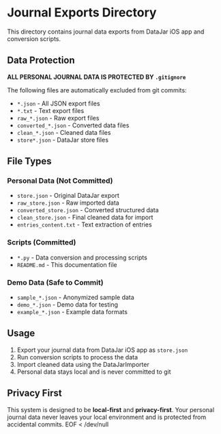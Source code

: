 # Journal Exports Directory

This directory contains journal data exports from DataJar iOS app and conversion scripts.

## Data Protection

**ALL PERSONAL JOURNAL DATA IS PROTECTED BY `.gitignore`**

The following files are automatically excluded from git commits:
- `*.json` - All JSON export files
- `*.txt` - Text export files  
- `raw_*.json` - Raw export files
- `converted_*.json` - Converted data files
- `clean_*.json` - Cleaned data files
- `store*.json` - DataJar store files

## File Types

### Personal Data (Not Committed)
- `store.json` - Original DataJar export
- `raw_store.json` - Raw imported data
- `converted_store.json` - Converted structured data
- `clean_store.json` - Final cleaned data for import
- `entries_content.txt` - Text extraction of entries

### Scripts (Committed)
- `*.py` - Data conversion and processing scripts
- `README.md` - This documentation file

### Demo Data (Safe to Commit)
- `sample_*.json` - Anonymized sample data
- `demo_*.json` - Demo data for testing
- `example_*.json` - Example data formats

## Usage

1. Export your journal data from DataJar iOS app as `store.json`
2. Run conversion scripts to process the data
3. Import cleaned data using the DataJarImporter
4. Personal data stays local and is never committed to git

## Privacy First

This system is designed to be **local-first** and **privacy-first**. Your personal journal data never leaves your local environment and is protected from accidental commits.
EOF < /dev/null